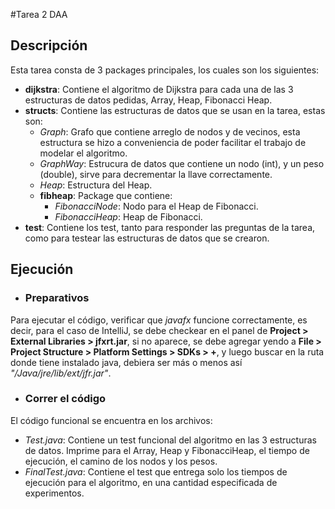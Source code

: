 #Tarea 2 DAA

## Descripción

Esta tarea consta de 3 packages principales, los cuales son los siguientes:
* __dijkstra__: Contiene el algoritmo de Dijkstra para cada una
de las 3 estructuras de datos pedidas, Array, Heap, Fibonacci Heap.
* __structs__: Contiene las estructuras de datos que se usan en la tarea,
estas son:
    * _Graph_: Grafo que contiene arreglo de nodos y de vecinos, esta
    estructura se hizo a conveniencia de poder facilitar el trabajo
    de modelar el algoritmo.
    * _GraphWay_: Estrucura de datos que contiene un nodo (int), y un 
    peso (double), sirve para decrementar la llave correctamente.
    * _Heap_: Estructura del Heap.
    * __fibheap__: Package que contiene:
        * _FibonacciNode_: Nodo para el Heap de Fibonacci.
        * _FibonacciHeap_: Heap de Fibonacci.
* __test__: Contiene los test, tanto para responder las preguntas
de la tarea, como para testear las estructuras de datos que se
crearon. 

## Ejecución

* ### Preparativos
Para ejecutar el código, verificar que _javafx_ funcione correctamente, 
es decir, para el caso de IntelliJ, se debe checkear en el panel
de **Project > External Libraries > jfxrt.jar**, si no aparece, se 
debe agregar yendo a **File > Project Structure > Platform Settings >
SDKs > +**, y luego buscar en la ruta donde tiene instalado java,
debiera ser más o menos así _"/Java/jre/lib/ext/jfr.jar"_.

* ### Correr el código
El código funcional se encuentra en los archivos:
* _Test.java_: Contiene un test funcional del algoritmo en las 3
estructuras de datos. Imprime para el Array, Heap y FibonacciHeap,
el tiempo de ejecución, el camino de los nodos y los pesos.
* _FinalTest.java_: Contiene el test que entrega solo los tiempos 
de ejecución para el algoritmo, en una cantidad especificada de 
experimentos.